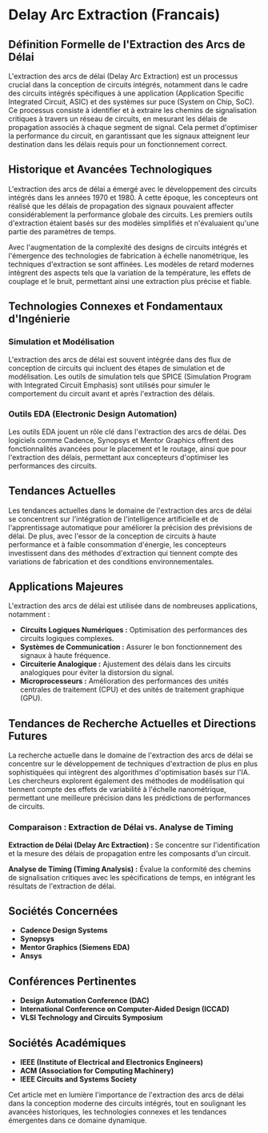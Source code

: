 # Delay Arc Extraction (Francais)

## Définition Formelle de l'Extraction des Arcs de Délai

L'extraction des arcs de délai (Delay Arc Extraction) est un processus crucial dans la conception de circuits intégrés, notamment dans le cadre des circuits intégrés spécifiques à une application (Application Specific Integrated Circuit, ASIC) et des systèmes sur puce (System on Chip, SoC). Ce processus consiste à identifier et à extraire les chemins de signalisation critiques à travers un réseau de circuits, en mesurant les délais de propagation associés à chaque segment de signal. Cela permet d'optimiser la performance du circuit, en garantissant que les signaux atteignent leur destination dans les délais requis pour un fonctionnement correct.

## Historique et Avancées Technologiques

L'extraction des arcs de délai a émergé avec le développement des circuits intégrés dans les années 1970 et 1980. À cette époque, les concepteurs ont réalisé que les délais de propagation des signaux pouvaient affecter considérablement la performance globale des circuits. Les premiers outils d'extraction étaient basés sur des modèles simplifiés et n'évaluaient qu'une partie des paramètres de temps.

Avec l'augmentation de la complexité des designs de circuits intégrés et l'émergence des technologies de fabrication à échelle nanométrique, les techniques d'extraction se sont affinées. Les modèles de retard modernes intègrent des aspects tels que la variation de la température, les effets de couplage et le bruit, permettant ainsi une extraction plus précise et fiable.

## Technologies Connexes et Fondamentaux d'Ingénierie

### Simulation et Modélisation

L'extraction des arcs de délai est souvent intégrée dans des flux de conception de circuits qui incluent des étapes de simulation et de modélisation. Les outils de simulation tels que SPICE (Simulation Program with Integrated Circuit Emphasis) sont utilisés pour simuler le comportement du circuit avant et après l'extraction des délais.

### Outils EDA (Electronic Design Automation)

Les outils EDA jouent un rôle clé dans l'extraction des arcs de délai. Des logiciels comme Cadence, Synopsys et Mentor Graphics offrent des fonctionnalités avancées pour le placement et le routage, ainsi que pour l'extraction des délais, permettant aux concepteurs d'optimiser les performances des circuits.

## Tendances Actuelles

Les tendances actuelles dans le domaine de l'extraction des arcs de délai se concentrent sur l'intégration de l'intelligence artificielle et de l'apprentissage automatique pour améliorer la précision des prévisions de délai. De plus, avec l'essor de la conception de circuits à haute performance et à faible consommation d'énergie, les concepteurs investissent dans des méthodes d'extraction qui tiennent compte des variations de fabrication et des conditions environnementales.

## Applications Majeures

L'extraction des arcs de délai est utilisée dans de nombreuses applications, notamment :

- **Circuits Logiques Numériques :** Optimisation des performances des circuits logiques complexes.
- **Systèmes de Communication :** Assurer le bon fonctionnement des signaux à haute fréquence.
- **Circuiterie Analogique :** Ajustement des délais dans les circuits analogiques pour éviter la distorsion du signal.
- **Microprocesseurs :** Amélioration des performances des unités centrales de traitement (CPU) et des unités de traitement graphique (GPU).

## Tendances de Recherche Actuelles et Directions Futures

La recherche actuelle dans le domaine de l'extraction des arcs de délai se concentre sur le développement de techniques d'extraction de plus en plus sophistiquées qui intègrent des algorithmes d'optimisation basés sur l'IA. Les chercheurs explorent également des méthodes de modélisation qui tiennent compte des effets de variabilité à l'échelle nanométrique, permettant une meilleure précision dans les prédictions de performances de circuits.

### Comparaison : Extraction de Délai vs. Analyse de Timing

**Extraction de Délai (Delay Arc Extraction) :** Se concentre sur l'identification et la mesure des délais de propagation entre les composants d'un circuit.

**Analyse de Timing (Timing Analysis) :** Évalue la conformité des chemins de signalisation critiques avec les spécifications de temps, en intégrant les résultats de l'extraction de délai.

## Sociétés Concernées

- **Cadence Design Systems**
- **Synopsys**
- **Mentor Graphics (Siemens EDA)**
- **Ansys**

## Conférences Pertinentes

- **Design Automation Conference (DAC)**
- **International Conference on Computer-Aided Design (ICCAD)**
- **VLSI Technology and Circuits Symposium**

## Sociétés Académiques

- **IEEE (Institute of Electrical and Electronics Engineers)**
- **ACM (Association for Computing Machinery)**
- **IEEE Circuits and Systems Society**

Cet article met en lumière l'importance de l'extraction des arcs de délai dans la conception moderne des circuits intégrés, tout en soulignant les avancées historiques, les technologies connexes et les tendances émergentes dans ce domaine dynamique.